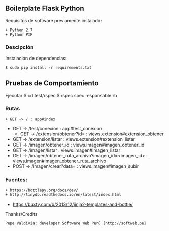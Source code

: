 ## Boilerplate Flask Python

Requisitos de software previamente instalado:

	+ Python 2.7
	+ Python PIP

### Descipción

Instalación de dependencias:

	$ sudo pip install -r requirements.txt

## Pruebas de Comportamiento

Ejecutar
  $ cd test/rspec
  $ rspec spec responsable.rb

### Rutas

	+ GET -> / : app#index
  + GET -> /test/conexion : app#test_conexion
	+ GET -> /extension/obtener?id=<id> : views.extension#extension_obtener
  + GET -> /extension/listar : views.extension#extension_listar
  + GET -> /imagen/obtener_id : views.imagen#imagen_obtener_id
  + GET -> /imagen/listar : views.imagen#imagen_listar
  + GET -> /imagen/obtener_ruta_archivo?imagen_id=<imagen_id> : views.imagen#imagen_obtener_ruta_archivo
  + POST -> /imagen/crear?data=<data> : views.imagen#imagen_subir

### Fuentes:

	+ https://bottlepy.org/docs/dev/
	+ http://tinydb.readthedocs.io/en/latest/index.html
  + https://buxty.com/b/2013/12/jinja2-templates-and-bottle/

Thanks/Credits

    Pepe Valdivia: developer Software Web Perú [http://softweb.pe]
